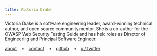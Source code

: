 ```yaml
---
title: Victoria Drake
---
```


Victoria Drake is a software engineering leader, award-winning technical author, and open source community mentor. She is a co-author for the OWASP Web Security Testing Guide and has held roles as Director of Engineering and Principal Software Engineer.

[about](/about)&nbsp;&nbsp;&nbsp;&nbsp;•&nbsp;&nbsp;&nbsp;&nbsp;[contact](/contact)&nbsp;&nbsp;&nbsp;&nbsp;•&nbsp;&nbsp;&nbsp;&nbsp;[github](https://github.com/victoriadrake)&nbsp;&nbsp;&nbsp;&nbsp;•&nbsp;&nbsp;&nbsp;&nbsp;[x / twitter](https://x.com/victoriadotdev)
